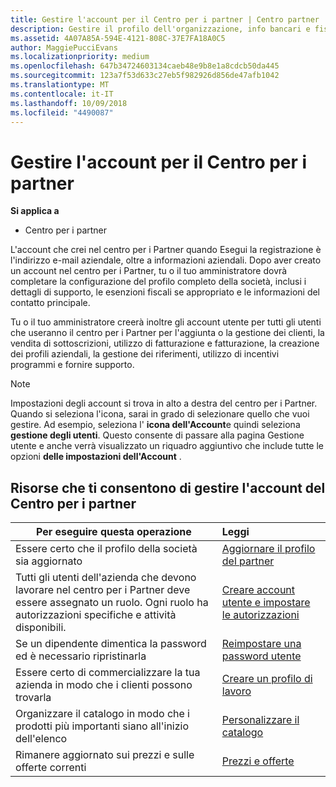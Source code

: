 ```yaml
---
title: Gestire l'account per il Centro per i partner | Centro partner
description: Gestire il profilo dell'organizzazione, info bancari e fiscali e gli utenti.
ms.assetid: 4A07A85A-594E-4121-808C-37E7FA18A0C5
author: MaggiePucciEvans
ms.localizationpriority: medium
ms.openlocfilehash: 647b34724603134caeb48e9b8e1a8cdcb50da445
ms.sourcegitcommit: 123a7f53d633c27eb5f982926d856de47afb1042
ms.translationtype: MT
ms.contentlocale: it-IT
ms.lasthandoff: 10/09/2018
ms.locfileid: "4490087"
---
```

# <a name="manage-your-partner-center-account"></a>Gestire l'account per il Centro per i partner

**Si applica a**

-  Centro per i partner

L'account che crei nel centro per i Partner quando Esegui la registrazione è l'indirizzo e-mail aziendale, oltre a informazioni aziendali. Dopo aver creato un account nel centro per i Partner, tu o il tuo amministratore dovrà completare la configurazione del profilo completo della società, inclusi i dettagli di supporto, le esenzioni fiscali se appropriato e le informazioni del contatto principale. 

Tu o il tuo amministratore creerà inoltre gli account utente per tutti gli utenti che useranno il centro per i Partner per l'aggiunta o la gestione dei clienti, la vendita di sottoscrizioni, utilizzo di fatturazione e fatturazione, la creazione dei profili aziendali, la gestione dei riferimenti, utilizzo di incentivi programmi e fornire supporto.

>[!NOTE]
>Impostazioni degli account si trova in alto a destra del centro per i Partner. Quando si seleziona l'icona, sarai in grado di selezionare quello che vuoi gestire. Ad esempio, seleziona l' **icona dell'Account**e quindi seleziona **gestione degli utenti**. Questo consente di passare alla pagina Gestione utente e anche verrà visualizzato un riquadro aggiuntivo che include tutte le opzioni **delle impostazioni dell'Account** .


## <a name="resources-to-help-you-manage-your-partner-center-account"></a>Risorse che ti consentono di gestire l'account del Centro per i partner

|**Per eseguire questa operazione**   |**Leggi**   |
|-----------------------|:-----------------------|
|Essere certo che il profilo della società sia aggiornato   |[Aggiornare il profilo del partner](update-your-partner-profile.md)|
|Tutti gli utenti dell'azienda che devono lavorare nel centro per i Partner deve essere assegnato un ruolo. Ogni ruolo ha autorizzazioni specifiche e attività disponibili.|[Creare account utente e impostare le autorizzazioni](create-user-accounts-and-set-permissions.md)|
|Se un dipendente dimentica la password ed è necessario ripristinarla  |[Reimpostare una password utente](reset-a-user-password.md)|
|Essere certo di commercializzare la tua azienda in modo che i clienti possono trovarla   |[Creare un profilo di lavoro](create-a-marketing-profile.md)|
|Organizzare il catalogo in modo che i prodotti più importanti siano all'inizio dell'elenco   |[Personalizzare il catalogo](customize-the-catalog.md)|
|Rimanere aggiornato sui prezzi e sulle offerte correnti   |[Prezzi e offerte](pricing-and-offers.md)|













 

 



